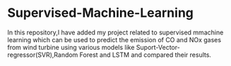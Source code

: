 # Supervised-Machine-Learning
In this repository,I have added my project related to supervised mmachine learning which can be used to predict the emission of CO and NOx gases from wind turbine using various models like Suport-Vector-regressor(SVR),Random Forest and LSTM and compared their results.
